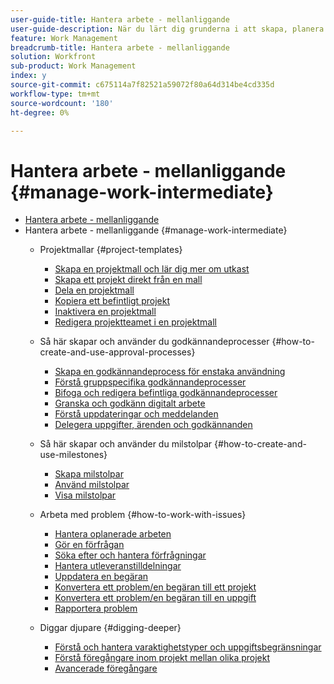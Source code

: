```yaml
---
user-guide-title: Hantera arbete - mellanliggande
user-guide-description: När du lärt dig grunderna i att skapa, planera och hantera projekt finns det några andra saker du bör känna till för att få ut så mycket som möjligt av Workfront.
feature: Work Management
breadcrumb-title: Hantera arbete - mellanliggande
solution: Workfront
sub-product: Work Management
index: y
source-git-commit: c675114a7f82521a59072f80a64d314be4cd335d
workflow-type: tm+mt
source-wordcount: '180'
ht-degree: 0%

---
```



# Hantera arbete - mellanliggande {#manage-work-intermediate}

+ [Hantera arbete - mellanliggande](overview.md)
+ Hantera arbete - mellanliggande {#manage-work-intermediate}
   + Projektmallar {#project-templates}
      + [Skapa en projektmall och lär dig mer om utkast](create-a-project-template.md)
      + [Skapa ett projekt direkt från en mall](create-a-project-directly-from-a-template.md)
      + [Dela en projektmall](share-a-project-template.md)
      + [Kopiera ett befintligt projekt](copy-an-existing-project.md)
      + [Inaktivera en projektmall](deactivate-a-project-template.md)
      + [Redigera projektteamet i en projektmall](edit-the-project-team-in-a-project-template.md)

   + Så här skapar och använder du godkännandeprocesser {#how-to-create-and-use-approval-processes}
      + [Skapa en godkännandeprocess för enstaka användning](create-a-single-use-approval-process.md)
      + [Förstå gruppspecifika godkännandeprocesser](group-specific-approval-processes.md)
      + [Bifoga och redigera befintliga godkännandeprocesser](attach-and-edit-existing-approval-processes.md)
      + [Granska och godkänn digitalt arbete](review-and-approve-digital-work.md)
      + [Förstå uppdateringar och meddelanden](understand-updates-and-notifications.md)
      + [Delegera uppgifter, ärenden och godkännanden](delegate-approvals.md)

   + Så här skapar och använder du milstolpar {#how-to-create-and-use-milestones}
      + [Skapa milstolpar](creating-milestones.md)
      + [Använd milstolpar](apply-milestones.md)
      + [Visa milstolpar](view-milestones.md)

   + Arbeta med problem {#how-to-work-with-issues}
      + [Hantera oplanerade arbeten](handle-unplanned-work.md)
      + [Gör en förfrågan](make-a-request.md)
      + [Söka efter och hantera förfrågningar](find-requests.md)
      + [Hantera utleveranstilldelningar](manage-issue-assignments.md)
      + [Uppdatera en begäran](update-a-request.md)
      + [Konvertera ett problem/en begäran till ett projekt](create-a-project-from-a-request.md)
      + [Konvertera ett problem/en begäran till en uppgift](convert-issues-to-other-work-items.md)
      + [Rapportera problem](report-on-issues.md)

   + Diggar djupare {#digging-deeper}
      + [Förstå och hantera varaktighetstyper och uppgiftsbegränsningar](understand-and-manage-duration-types-and-task-constraints.md)
      + [Förstå föregångare inom projekt mellan olika projekt](understand-cross-project-predecessors.md)
      + [Avancerade föregångare](advanced-predecessors.md)
